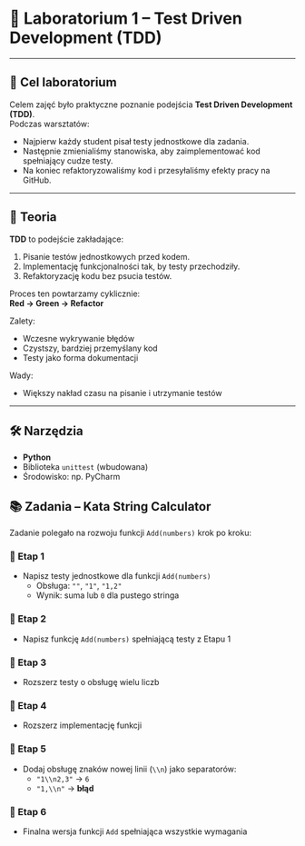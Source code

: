 # 🧪 Laboratorium 1 – Test Driven Development (TDD)

---

## 🎯 Cel laboratorium

Celem zajęć było praktyczne poznanie podejścia **Test Driven Development (TDD)**.  
Podczas warsztatów:
- Najpierw każdy student pisał testy jednostkowe dla zadania.
- Następnie zmienialiśmy stanowiska, aby zaimplementować kod spełniający cudze testy.
- Na koniec refaktoryzowaliśmy kod i przesyłaliśmy efekty pracy na GitHub.

---

## 🧠 Teoria

**TDD** to podejście zakładające:
1. Pisanie testów jednostkowych przed kodem.
2. Implementację funkcjonalności tak, by testy przechodziły.
3. Refaktoryzację kodu bez psucia testów.

Proces ten powtarzamy cyklicznie:  
**Red → Green → Refactor**

Zalety:
- Wczesne wykrywanie błędów
- Czystszy, bardziej przemyślany kod
- Testy jako forma dokumentacji

Wady:
- Większy nakład czasu na pisanie i utrzymanie testów

---

## 🛠️ Narzędzia

- **Python**
- Biblioteka `unittest` (wbudowana)
- Środowisko: np. PyCharm

## 📚 Zadania – Kata String Calculator

Zadanie polegało na rozwoju funkcji `Add(numbers)` krok po kroku:

### 🔹 Etap 1
* Napisz testy jednostkowe dla funkcji `Add(numbers)`
  * Obsługa: `""`, `"1"`, `"1,2"`
  * Wynik: suma lub `0` dla pustego stringa

### 🔹 Etap 2
* Napisz funkcję `Add(numbers)` spełniającą testy z Etapu 1

### 🔹 Etap 3
* Rozszerz testy o obsługę wielu liczb

### 🔹 Etap 4
* Rozszerz implementację funkcji

### 🔹 Etap 5
* Dodaj obsługę znaków nowej linii (`\\n`) jako separatorów:
  * `"1\\n2,3"` → `6`
  * `"1,\\n"` → **błąd**

### 🔹 Etap 6
* Finalna wersja funkcji `Add` spełniająca wszystkie wymagania